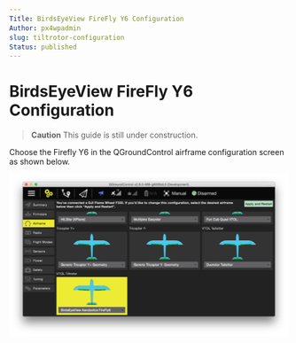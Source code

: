 ```yaml
---
Title: BirdsEyeView FireFly Y6 Configuration
Author: px4wpadmin
slug: tiltrotor-configuration
Status: published
---
```


# BirdsEyeView FireFly Y6 Configuration

> **Caution** This guide is still under construction.

Choose the Firefly Y6 in the QGroundControl airframe configuration
screen as shown below.

![QGC - Select firmware for BirdsEyeView Firefly y6](../../images/qgc_firmware_tiltrotor_firefly_y6.png)

